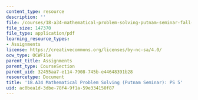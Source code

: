 ```yaml
---
content_type: resource
description: ''
file: /courses/18-a34-mathematical-problem-solving-putnam-seminar-fall-2018/ac0bea1d3dbe78f49f1a59e334150f87_MIT18_A34F18PS5.pdf
file_size: 147370
file_type: application/pdf
learning_resource_types:
- Assignments
license: https://creativecommons.org/licenses/by-nc-sa/4.0/
ocw_type: OCWFile
parent_title: Assignments
parent_type: CourseSection
parent_uid: 32455aa7-e114-7908-745b-e44648391b28
resourcetype: Document
title: '18.A34 Mathematical Problem Solving (Putnam Seminar): PS 5'
uid: ac0bea1d-3dbe-78f4-9f1a-59e334150f87
---
```


